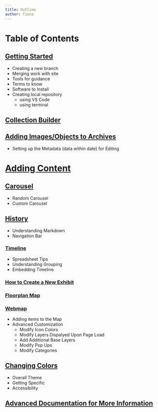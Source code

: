 ```yaml
---
title: Outline
author: fiona
---
```

# Table of Contents
## [Getting Started](./background-info.md)
- Creating a new branch
- Merging work with site
- Tools for guidance
- Terms to know
- Software to Install
- Creating local repository
    - using VS Code
    - using terminal

## [Collection Builder](./cb-docs.md)

## [Adding Images/Objects to Archives](./metadata-docs.md)
- Setting up the Metadata (data within date) for Editing

# [Adding Content](./adding-content.md)
## [Carousel](./carousel.md)
- Random Carousel
- Custom Carousel

## [History](./history.md)
- Understanding Markdown
- Navigation Bar

### [Timeline](./timeline.md)
- Spreadsheet Tips
- Understanding Grouping
- Embedding Timeline

### [How to Create a New Exhibit](./exhbit-creation.md)

### [Floorplan Map](./Floorplan-map.md)

### [Webmap](./web-map-docs.md)
- Adding items to the Map
- Advanced Customization
    - Modify Icon Colors
    - Modify Layers Dispalyed Upon Page Load
    - Add Additional Base Layers
    - Modify Pop Ups
    - Modify Categories

## [Changing Colors](./changing-colors.md)
- Overall Theme
- Getting Specific
- Accessibility

## [Advanced Documentation for More Information](./advanced.md)
